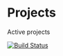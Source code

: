 # Projects
Active projects


[![Build Status](https://dieselmarket.visualstudio.com/Diesel%20Market%20Stack/_apis/build/status/US%20Web/Build%20US%20Info%20Editor%20Fake?branchName=develop)](https://dieselmarket.visualstudio.com/Diesel%20Market%20Stack/_build/latest?definitionId=51&branchName=develop)
